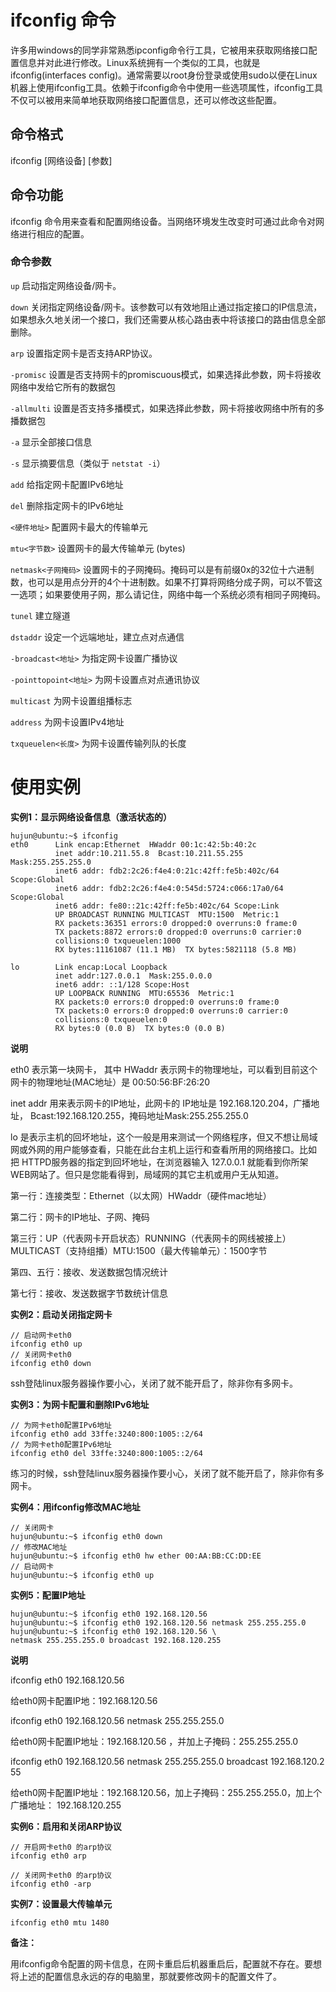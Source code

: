 # ifconfig 命令

许多用windows的同学非常熟悉ipconfig命令行工具，它被用来获取网络接口配置信息并对此进行修改。Linux系统拥有一个类似的工具，也就是ifconfig(interfaces config)。通常需要以root身份登录或使用sudo以便在Linux机器上使用ifconfig工具。依赖于ifconfig命令中使用一些选项属性，ifconfig工具不仅可以被用来简单地获取网络接口配置信息，还可以修改这些配置。

## 命令格式

ifconfig [网络设备] [参数]

## 命令功能

ifconfig 命令用来查看和配置网络设备。当网络环境发生改变时可通过此命令对网络进行相应的配置。

### 命令参数

`up` 启动指定网络设备/网卡。

`down` 关闭指定网络设备/网卡。该参数可以有效地阻止通过指定接口的IP信息流，如果想永久地关闭一个接口，我们还需要从核心路由表中将该接口的路由信息全部删除。

`arp` 设置指定网卡是否支持ARP协议。

`-promisc` 设置是否支持网卡的promiscuous模式，如果选择此参数，网卡将接收网络中发给它所有的数据包

`-allmulti` 设置是否支持多播模式，如果选择此参数，网卡将接收网络中所有的多播数据包

`-a` 显示全部接口信息

`-s` 显示摘要信息（类似于 `netstat -i`）

`add` 给指定网卡配置IPv6地址

`del` 删除指定网卡的IPv6地址

`<硬件地址>` 配置网卡最大的传输单元

`mtu<字节数>` 设置网卡的最大传输单元 (bytes)

`netmask<子网掩码>` 设置网卡的子网掩码。掩码可以是有前缀0x的32位十六进制数，也可以是用点分开的4个十进制数。如果不打算将网络分成子网，可以不管这一选项；如果要使用子网，那么请记住，网络中每一个系统必须有相同子网掩码。

`tunel` 建立隧道

`dstaddr` 设定一个远端地址，建立点对点通信

`-broadcast<地址>` 为指定网卡设置广播协议

`-pointtopoint<地址>` 为网卡设置点对点通讯协议

`multicast` 为网卡设置组播标志

`address` 为网卡设置IPv4地址

`txqueuelen<长度>` 为网卡设置传输列队的长度

# 使用实例

**实例1：显示网络设备信息（激活状态的）**

```
hujun@ubuntu:~$ ifconfig
eth0      Link encap:Ethernet  HWaddr 00:1c:42:5b:40:2c
          inet addr:10.211.55.8  Bcast:10.211.55.255  Mask:255.255.255.0
          inet6 addr: fdb2:2c26:f4e4:0:21c:42ff:fe5b:402c/64 Scope:Global
          inet6 addr: fdb2:2c26:f4e4:0:545d:5724:c066:17a0/64 Scope:Global
          inet6 addr: fe80::21c:42ff:fe5b:402c/64 Scope:Link
          UP BROADCAST RUNNING MULTICAST  MTU:1500  Metric:1
          RX packets:36351 errors:0 dropped:0 overruns:0 frame:0
          TX packets:8872 errors:0 dropped:0 overruns:0 carrier:0
          collisions:0 txqueuelen:1000
          RX bytes:11161087 (11.1 MB)  TX bytes:5821118 (5.8 MB)

lo        Link encap:Local Loopback
          inet addr:127.0.0.1  Mask:255.0.0.0
          inet6 addr: ::1/128 Scope:Host
          UP LOOPBACK RUNNING  MTU:65536  Metric:1
          RX packets:0 errors:0 dropped:0 overruns:0 frame:0
          TX packets:0 errors:0 dropped:0 overruns:0 carrier:0
          collisions:0 txqueuelen:0
          RX bytes:0 (0.0 B)  TX bytes:0 (0.0 B)

```

**说明**

eth0 表示第一块网卡， 其中 HWaddr 表示网卡的物理地址，可以看到目前这个网卡的物理地址(MAC地址）是 00:50:56:BF:26:20

inet addr 用来表示网卡的IP地址，此网卡的 IP地址是 192.168.120.204，广播地址， Bcast:192.168.120.255，掩码地址Mask:255.255.255.0 

lo 是表示主机的回坏地址，这个一般是用来测试一个网络程序，但又不想让局域网或外网的用户能够查看，只能在此台主机上运行和查看所用的网络接口。比如把 HTTPD服务器的指定到回坏地址，在浏览器输入 127.0.0.1 就能看到你所架WEB网站了。但只是您能看得到，局域网的其它主机或用户无从知道。

第一行：连接类型：Ethernet（以太网）HWaddr（硬件mac地址）

第二行：网卡的IP地址、子网、掩码

第三行：UP（代表网卡开启状态）RUNNING（代表网卡的网线被接上）MULTICAST（支持组播）MTU:1500（最大传输单元）：1500字节

第四、五行：接收、发送数据包情况统计

第七行：接收、发送数据字节数统计信息

**实例2：启动关闭指定网卡**

```
// 启动网卡eth0
ifconfig eth0 up
// 关闭网卡eth0 
ifconfig eth0 down 
```

ssh登陆linux服务器操作要小心，关闭了就不能开启了，除非你有多网卡。

**实例3：为网卡配置和删除IPv6地址**

```
// 为网卡eth0配置IPv6地址
ifconfig eth0 add 33ffe:3240:800:1005::2/64
// 为网卡eth0配置IPv6地址
ifconfig eth0 del 33ffe:3240:800:1005::2/64
```

练习的时候，ssh登陆linux服务器操作要小心，关闭了就不能开启了，除非你有多网卡。

**实例4：用ifconfig修改MAC地址**

```
// 关闭网卡
hujun@ubuntu:~$ ifconfig eth0 down 
// 修改MAC地址
hujun@ubuntu:~$ ifconfig eth0 hw ether 00:AA:BB:CC:DD:EE 
// 启动网卡
hujun@ubuntu:~$ ifconfig eth0 up 
```

**实例5：配置IP地址**

```
hujun@ubuntu:~$ ifconfig eth0 192.168.120.56 
hujun@ubuntu:~$ ifconfig eth0 192.168.120.56 netmask 255.255.255.0 
hujun@ubuntu:~$ ifconfig eth0 192.168.120.56 \
netmask 255.255.255.0 broadcast 192.168.120.255
```

**说明**

ifconfig eth0 192.168.120.56 

给eth0网卡配置IP地：192.168.120.56

ifconfig eth0 192.168.120.56 netmask 255.255.255.0 

给eth0网卡配置IP地址：192.168.120.56 ，并加上子掩码：255.255.255.0

ifconfig eth0 192.168.120.56 netmask 255.255.255.0 broadcast 192.168.120.255

给eth0网卡配置IP地址：192.168.120.56，加上子掩码：255.255.255.0，加上个广播地址： 192.168.120.255


**实例6：启用和关闭ARP协议**

```
// 开启网卡eth0 的arp协议
ifconfig eth0 arp

// 关闭网卡eth0 的arp协议
ifconfig eth0 -arp
```

**实例7：设置最大传输单元**

```
ifconfig eth0 mtu 1480
```

**备注：**

用ifconfig命令配置的网卡信息，在网卡重启后机器重启后，配置就不存在。要想将上述的配置信息永远的存的电脑里，那就要修改网卡的配置文件了。



